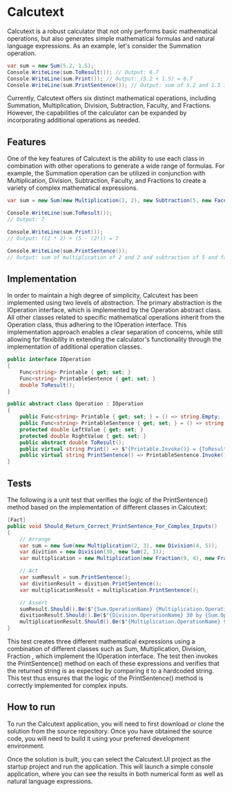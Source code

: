# Calcutext

Calcutext is a robust calculator that not only performs basic mathematical operations, but also generates simple mathematical formulas and natural language expressions. As an example, let's consider the Summation operation.

```csharp
var sum = new Sum(5.2, 1.5);
Console.WriteLine(sum.ToResult()); // Output: 6.7
Console.WriteLine(sum.Print()); // Output: (5.2 + 1.5) = 6.7
Console.WriteLine(sum.PrintSentence()); // Output: sum of 5.2 and 1.5 is 6.7
```

Currently, Calcutext offers six distinct mathematical operations, including Summation, Multiplication, Division, Subtraction, Faculty, and Fractions. However, the capabilities of the calculator can be expanded by incorporating additional operations as needed.

## Features

One of the key features of Calcutext is the ability to use each class in combination with other operations to generate a wide range of formulas. For example, the Summation operation can be utilized in conjunction with Multiplication, Division, Subtraction, Faculty, and Fractions to create a variety of complex mathematical expressions.

```csharp
var sum = new Sum(new Multiplication(2, 2), new Subtraction(5, new Faculty(2)));

Console.WriteLine(sum.ToResult()); 
// Output: 7

Console.WriteLine(sum.Print()); 
// Output: ((2 * 2) + (5 - (2!)) = 7

Console.WriteLine(sum.PrintSentence()); 
// Output: sum of multiplication of 2 and 2 and subtraction of 5 and faculty of 2 is 7
```

## Implementation

In order to maintain a high degree of simplicity, Calcutext has been implemented using two levels of abstraction. The primary abstraction is the IOperation interface, which is implemented by the Operation abstract class. All other classes related to specific mathematical operations inherit from the Operation class, thus adhering to the IOperation interface. This implementation approach enables a clear separation of concerns, while still allowing for flexibility in extending the calculator's functionality through the implementation of additional operation classes.


```csharp
public interface IOperation
{
    Func<string> Printable { get; set; }
    Func<string> PrintableSentence { get; set; }
    double ToResult();
}
```
```csharp
public abstract class Operation : IOperation
{
    public Func<string> Printable { get; set; } = () => string.Empty;
    public Func<string> PrintableSentence { get; set; } = () => string.Empty;
    protected double LeftValue { get; set; }
    protected double RightValue { get; set; }
    public abstract double ToResult();
    public virtual string Print() => $"{Printable.Invoke()} = {ToResult()}";
    public virtual string PrintSentence() => PrintableSentence.Invoke() + " is " + ToResult();
}
```


## Tests

The following is a unit test that verifies the logic of the PrintSentence() method based on the implementation of different classes in Calcutext:

```csharp
[Fact]
public void Should_Return_Correct_PrintSentence_For_Complex_Inputs()
{
    // Arrange
    var sum = new Sum(new Multiplication(2, 3), new Division(4, 5));
    var divition = new Division(30, new Sum(2, 3));
    var multiplication = new Multiplication(new Fraction(9, 4), new Fraction(2, 3));

    // Act
    var sumResult = sum.PrintSentence();
    var divitionResult = divition.PrintSentence();
    var multiplicationResult = multiplication.PrintSentence();

    // Assert
    sumResult.Should().Be($"{Sum.OperationName} {Multiplication.OperationName} 2 and 3 and {Division.OperationName} 4 by 5 is 6.8");
    divitionResult.Should().Be($"{Division.OperationName} 30 by {Sum.OperationName} 2 and 3 is 6");
    multiplicationResult.Should().Be($"{Multiplication.OperationName} 9/4 and 2/3 is 1.5");
}
```

This test creates three different mathematical expressions using a combination of different classes such as Sum, Multiplication, Division, Fraction , which implement the IOperation interface. The test then invokes the PrintSentence() method on each of these expressions and verifies that the returned string is as expected by comparing it to a hardcoded string. This test thus ensures that the logic of the PrintSentence() method is correctly implemented for complex inputs.

## How to run

To run the Calcutext application, you will need to first download or clone the solution from the source repository. Once you have obtained the source code, you will need to build it using your preferred development environment.

Once the solution is built, you can select the Calcutext.UI project as the startup project and run the application. This will launch a simple console application, where you can see the results in both numerical form as well as natural language expressions.
